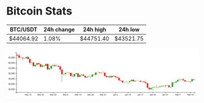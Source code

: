 # Bitcoin Stats

BTC/USDT|24h change|24h high|24h low|
|---|---|---|---|
|$44064.92|1.08%|$44751.40|$43521.75|

<img src="./chart.svg">
